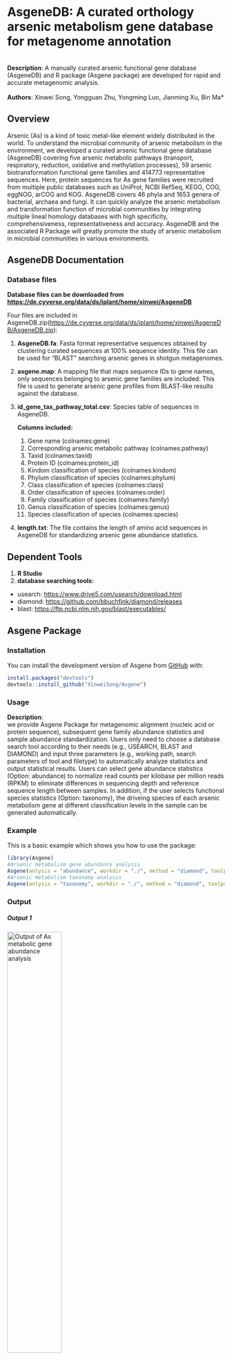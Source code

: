 
# AsgeneDB: A curated orthology arsenic metabolism gene database for metagenome annotation

<br> **Description**: A manually curated arsenic functional gene
database (AsgeneDB) and R package (Asgene package) are developed for
rapid and accurate metagenomic analysis.<br> <br> **Authors**: Xinwei
Song, Yongguan Zhu, Yongming Luo, Jianming Xu, Bin Ma\* <br>

## Overview

Arsenic (As) is a kind of toxic metal-like element widely distributed in
the world. To understand the microbial community of arsenic metabolism
in the environment, we developed a curated arsenic functional gene
database (AsgeneDB) covering five arsenic metabolic pathways (transport,
respiratory, reduction, oxidative and methylation processes), 59 arsenic
biotransformation functional gene families and 414773 representative
sequences. Here, protein sequences for As gene families were recruited
from multiple public databases such as UniProt, NCBI RefSeq, KEGG, COG,
eggNOG, arCOG and KOG. AsgeneDB covers 46 phyla and 1653 genera of
bacterial, archaea and fungi. It can quickly analyze the arsenic
metabolism and transformation function of microbial communities by
integrating multiple lineal homology databases with high specificity,
comprehensiveness, representativeness and accuracy. AsgeneDB and the
associated R Package will greatly promote the study of arsenic
metabolism in microbial communities in various environments.

## AsgeneDB Documentation

### Database files

**Database files can be downloaded from
<https://de.cyverse.org/data/ds/iplant/home/xinwei/AsgeneDB>**

Four files are included in
AsgeneDB.zip(<https://de.cyverse.org/data/ds/iplant/home/xinwei/AsgeneDB/AsgeneDB.zip>):
1. **AsgeneDB.fa**: Fasta format representative sequences obtained by
clustering curated sequences at 100% sequence identity. This file can be
used for “BLAST” searching arsenic genes in shotgun metagenomes.

2.  **asgene.map**: A mapping file that maps sequence IDs to gene names,
    only sequences belonging to arsenic gene families are included. This
    file is used to generate arsenic gene profiles from BLAST-like
    results against the database.

3.  **id\_gene\_tax\_pathway\_total.csv**: Species table of sequences in
    AsgeneDB. <br>

    **Columns included:**<br>

    1.  Gene name (colnames:gene) <br>
    2.  Corresponding arsenic metabolic pathway (colnames:pathway) <br>
    3.  Taxid (colnames:taxid) <br>
    4.  Protein ID (colnames:protein\_id) <br>
    5.  Kindom classification of species (colnames:kindom) <br>
    6.  Phylum classification of species (colnames:phylum) <br>
    7.  Class classification of species (colnames:class) <br>  
    8.  Order classification of species (colnames:order) <br>
    9.  Family classification of species (colnames:family) <br>
    10. Genus classification of species (colnames:genus) <br>
    11. Species classification of species (colnames:species) <br>

4.  **length.txt**: The file contains the length of amino acid sequences
    in AsgeneDB for standardizing arsenic gene abundance statistics.

## Dependent Tools

1.  **R Studio**
2.  **database searching tools:**<br>

-   usearch: <https://www.drive5.com/usearch/download.html>
-   diamond: <https://github.com/bbuchfink/diamond/releases>
-   blast: <https://ftp.ncbi.nlm.nih.gov/blast/executables/>

<!-- README.md is generated from README.Rmd. Please edit that file -->

## Asgene Package

### Installation

You can install the development version of Asgene from
[GitHub](https://github.com/) with:

``` r
install.packages("devtools")
devtools::install_github("XinweiSong/Asgene")
```

### Usage

**Description**:<br> we provide Asgene Package for metagenomic alignment
(nucleic acid or protein sequence), subsequent gene family abundance
statistics and sample abundance standardization. Users only need to
choose a database search tool according to their needs (e.g., USEARCH,
BLAST and DIAMOND) and input three parameters (e.g., working path,
search parameters of tool and filetype) to automatically analyze
statistics and output statistical results. Users can select gene
abundance statistics (Option: abundance) to normalize read counts per
kilobase per million reads (RPKM) to eliminate differences in sequencing
depth and reference sequence length between samples. In addition, if the
user selects functional species statistics (Option: taxonomy), the
driveing species of each arsenic metabolism gene at different
classification levels in the sample can be generated automatically.

### Example

This is a basic example which shows you how to use the package:

``` r
library(Asgene)
#Arsenic metabolism gene abundance analysis
Asgene(anlysis = "abundance", workdir = "./", method = "diamond", toolpath = "./", search_parameters = "-e 1e-4 -p 28 --query-cover 80 --id 50",seqtype = "nucl", filetype = "fasta", PE = TRUE , output = "./")
#Arsenic metabolism taxonomy analysis
Asgene(anlysis = "taxonomy", workdir = "./", method = "diamond", toolpath = "./", search_parameters = "-e 1e-4 -p 28 --query-cover 80 --id 50",seqtype = "nucl", filetype = "fasta",PE = TRUE, output = "./")
```

### Output

##### Output 1

<div class="figure">

<img src="/Users/xinweisong/Desktop/results1.png" alt="Output of As metabolic gene abundance analysis" width="50%" />
<p class="caption">
Output of As metabolic gene abundance analysis
</p>

</div>

#### **NOTE:**

-   Before you begin, place AsgeneDB files in the current working path.
-   You need to place a tab-separated file in your working path that
    contains the sample name and the number of sequences. Note that file
    extensions should not be included here. For example:
    <https://data.cyverse.org/dav-anon/iplant/home/xinwei/AsgeneDB/sampleinfo.txt>
